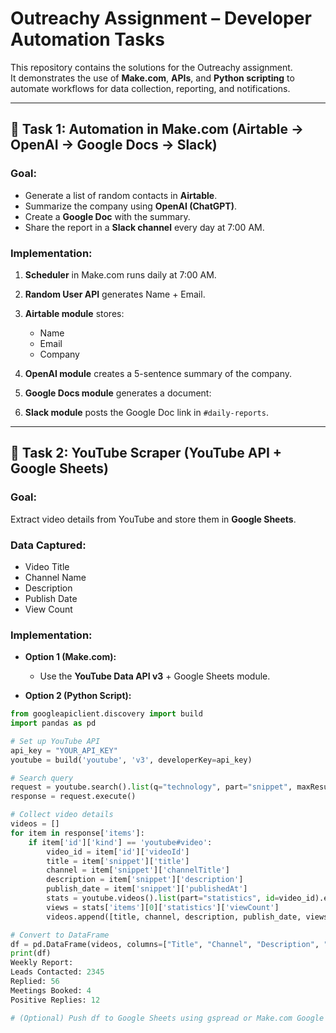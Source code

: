 # Outreachy Assignment – Developer Automation Tasks

This repository contains the solutions for the Outreachy assignment.  
It demonstrates the use of **Make.com**, **APIs**, and **Python scripting** to automate workflows for data collection, reporting, and notifications.  

---

## 📌 Task 1: Automation in Make.com (Airtable → OpenAI → Google Docs → Slack)

### Goal:
- Generate a list of random contacts in **Airtable**.  
- Summarize the company using **OpenAI (ChatGPT)**.  
- Create a **Google Doc** with the summary.  
- Share the report in a **Slack channel** every day at 7:00 AM.  

### Implementation:
1. **Scheduler** in Make.com runs daily at 7:00 AM.  
2. **Random User API** generates Name + Email.  
3. **Airtable module** stores:  
   - Name  
   - Email  
   - Company  
4. **OpenAI module** creates a 5-sentence summary of the company.  
5. **Google Docs module** generates a document:  

6. **Slack module** posts the Google Doc link in `#daily-reports`.

---

## 📌 Task 2: YouTube Scraper (YouTube API + Google Sheets)

### Goal:
Extract video details from YouTube and store them in **Google Sheets**.  

### Data Captured:
- Video Title  
- Channel Name  
- Description  
- Publish Date  
- View Count  

### Implementation:
- **Option 1 (Make.com):**
  - Use the **YouTube Data API v3** + Google Sheets module.  

- **Option 2 (Python Script):**

```python
from googleapiclient.discovery import build
import pandas as pd

# Set up YouTube API
api_key = "YOUR_API_KEY"
youtube = build('youtube', 'v3', developerKey=api_key)

# Search query
request = youtube.search().list(q="technology", part="snippet", maxResults=5)
response = request.execute()

# Collect video details
videos = []
for item in response['items']:
    if item['id']['kind'] == 'youtube#video':
        video_id = item['id']['videoId']
        title = item['snippet']['title']
        channel = item['snippet']['channelTitle']
        description = item['snippet']['description']
        publish_date = item['snippet']['publishedAt']
        stats = youtube.videos().list(part="statistics", id=video_id).execute()
        views = stats['items'][0]['statistics']['viewCount']
        videos.append([title, channel, description, publish_date, views])

# Convert to DataFrame
df = pd.DataFrame(videos, columns=["Title", "Channel", "Description", "Publish Date", "Views"])
print(df)
Weekly Report:
Leads Contacted: 2345
Replied: 56
Meetings Booked: 4
Positive Replies: 12

# (Optional) Push df to Google Sheets using gspread or Make.com Google Sheets module

